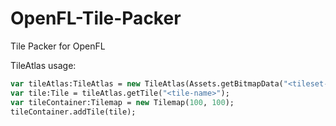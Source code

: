 # OpenFL-Tile-Packer
Tile Packer for OpenFL

TileAtlas usage:
```haxe
var tileAtlas:TileAtlas = new TileAtlas(Assets.getBitmapData("<tileset-png>"), Assets.getText("<tileset-json>"));
var tile:Tile = tileAtlas.getTile("<tile-name>");
var tileContainer:Tilemap = new Tilemap(100, 100);		
tileContainer.addTile(tile);
```
